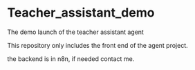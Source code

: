 # Teacher_assistant_demo
The demo launch of the teacher assistant agent

This repository only includes the front end of the agent project.

the backend is in n8n, if needed contact me.
